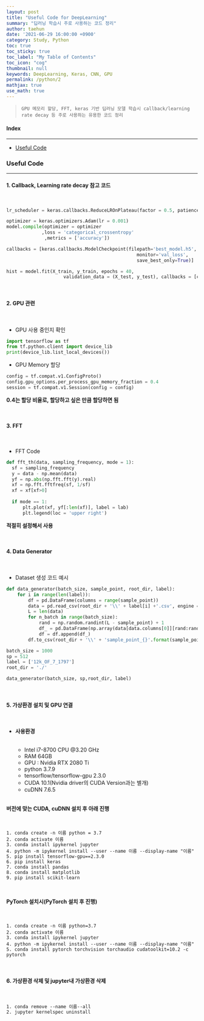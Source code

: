 ```yaml
---
layout: post
title: "Useful Code for DeepLearning"
summary: "딥러닝 학습시 주로 사용하는 코드 정리"
author: taehun
date: '2021-06-29 16:00:00 +0900'
category: Study, Python
toc: true
toc_sticky: true
toc_label: "My Table of Contents"
toc_icon: "cog"
thumbnail: null
keywords: DeepLearning, Keras, CNN, GPU
permalink: /python/2
mathjax: true
use_math: true
---
```


> `GPU 메모리 할당, FFT, keras 기반 딥러닝 모델 학습시 callback/learning rate decay 등 주로 사용하는 유용한 코드 정리
`

#### Index
---

- [Useful Code](#useful-code)

### Useful Code
---

#### **1. Callback, Learning rate decay 참고 코드**

<br>

  ```python
  lr_scheduler = keras.callbacks.ReduceLROnPlateau(factor = 0.5, patience = 5)

  optimizer = keras.optimizers.Adam(lr = 0.001)
  model.compile(optimizer = optimizer
               ,loss = 'categorical_crossentropy'
                ,metrics = ['accuracy'])

  callbacks = [keras.callbacks.ModelCheckpoint(filepath='best_model.h5',
                                                  monitor='val_loss',
                                                  save_best_only=True)]
  ```
  
  ```python
  hist = model.fit(X_train, y_train, epochs = 40,
                       validation_data = (X_test, y_test), callbacks = [callbacks, lr_scheduler])
  ```

<br>

#### **2. GPU 관련**

<br>

  - GPU 사용 중인지 확인

  ```python
  import tensorflow as tf
  from tf.python.client import device_lib
  print(device_lib.list_local_devices())  
  ```
  
  - GPU Memory 할당

  ```python
  config = tf.compat.v1.ConfigProto()
  config.gpu_options.per_process_gpu_memory_fraction = 0.4
  session = tf.compat.v1.Session(config = config)
  ```
  
   **0.4는 할당 비율로, 할당하고 싶은 만큼 할당하면 됨**
 
 <br>
  
#### **3. FFT**
  
  <br>
  
  - FFT Code

  ```python
  def fft_th(data, sampling_frequency, mode = 1):
    sf = sampling_frequency
    y = data - np.mean(data)
    yf = np.abs(np.fft.fft(y).real)
    xf = np.fft.fftfreq(sf, 1/sf)
    xf = xf[xf>0]
    
    if mode == 1:
        plt.plot(xf, yf[:len(xf)], label = lab)
        plt.legend(loc = 'upper right')
  ```
   **적절히 설정해서 사용**
   
   <br>
   
#### **4. Data Generator**

 <br>
 
  - Dataset 생성 코드 예시

  ```python
  def data_generator(batch_size, sample_point, root_dir, label):
      for i in range(len(label)):
          df = pd.DataFrame(columns = range(sample_point))
          data = pd.read_csv(root_dir + '\\' + label[i] +'.csv', engine = 'python', header = None)
          L = len(data)
          for n_batch in range(batch_size):
              rand = np.random.randint(L - sample_point) + 1
              df_ = pd.DataFrame(np.array(data[data.columns[0]][rand:rand + sample_point]).reshape(1,sample_point))
              df = df.append(df_)
          df.to_csv(root_dir + '\\' + 'sample_point_{}'.format(sample_point) + '\\' + '{}.csv'.format(i), header = None, index = None)
  
  batch_size = 1000
  sp = 512
  label = ['12k_OF_7_1797']
  root_dir = './'
  
  data_generator(batch_size, sp,root_dir, label)
  ```
  
  <br>
  
#### **5. 가상환경 설치 및 GPU 연결**

  <br>

- **사용환경**<br><br>
  - Intel i7-8700 CPU @3.20 GHz
  - RAM 64GB
  - GPU : Nvidia RTX 2080 Ti
  - python 3.7.9
  - tensorflow/tensorflow-gpu 2.3.0
  - CUDA 10.1(Nvidia driver의 CUDA Version과는 별개)
  - cuDNN 7.6.5

  <br>

**버전에 맞는 CUDA, cuDNN 설치 후 아래 진행**
  
  <br>

  ```
  1. conda create -n 이름 python = 3.7
  2. conda activate 이름
  3. conda install ipykernel jupyter
  4. python -m ipykernel install --user --name 이름 --display-name "이름"
  5. pip install tensorflow-gpu==2.3.0
  6. pip install keras
  7. conda install pandas
  8. conda install matplotlib
  9. pip install scikit-learn
  ```
  
  <br>
  
  **PyTorch 설치시(PyTorch 설치 후 진행)**

  <br>
  
  ```
  1. conda create -n 이름 python=3.7
  2. conda activate 이름
  3. conda install ipykernel jupyter
  4. python -m ipykernel install --user --name 이름 --display-name "이름"
  5. conda install pytorch torchvision torchaudio cudatoolkit=10.2 -c pytorch
  ```
  
  <br>

#### **6. 가상환경 삭제 및 jupyter내 가상환경 삭제**

  <br>

  ```
  1. conda remove --name 이름--all
  2. jupyter kernelspec uninstall 
  ```

